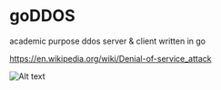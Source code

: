 # goDDOS
academic purpose ddos server & client written in go

https://en.wikipedia.org/wiki/Denial-of-service_attack

![Alt text](https://raw.githubusercontent.com/arnaucode/goDDOS/master/concept.png "concept")
